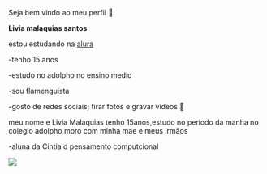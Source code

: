 Seja bem vindo ao meu perfil 💋

**Livia malaquias santos**

estou estudando na [alura](https://www.alura.com.br/)

-tenho 15 anos

-estudo no adolpho no ensino medio

-sou flamenguista 

-gosto de redes sociais; tirar fotos e gravar videos 🤳

meu nome e Livia Malaquias tenho 15anos,estudo no periodo da manha no colegio adolpho moro com minha mae e meus irmãos

-aluna da Cintia d pensamento computcional

![](https://media.tenor.com/A40feuZx23oAAAAM/e%C5%9Fek.gif])
